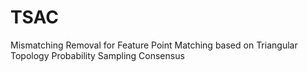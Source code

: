 # TSAC
Mismatching Removal for Feature Point Matching based on Triangular Topology Probability Sampling Consensus
